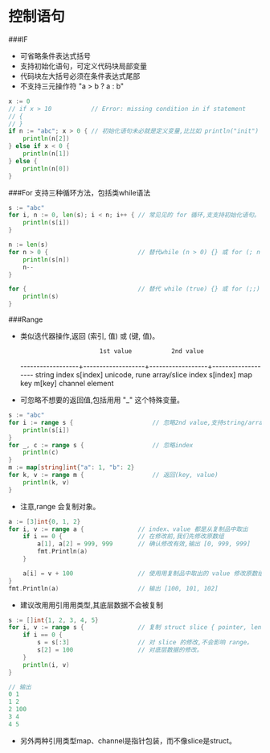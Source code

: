 
控制语句
=========

###IF
- 可省略条件表达式括号
- 支持初始化语句，可定义代码块局部变量
- 代码块左大括号必须在条件表达式尾部
- 不支持三元操作符 "a > b ? a : b"

```go
x := 0
// if x > 10           // Error: missing condition in if statement
// {
// }
if n := "abc"; x > 0 { // 初始化语句未必就是定义变量,⽐比如 println("init") 也是可以的。
    println(n[2])
} else if x < 0 {
    println(n[1])
} else {
    println(n[0])
}
```

###For
支持三种循环方法，包括类while语法

```go
s := "abc"
for i, n := 0, len(s); i < n; i++ { // 常⻅见的 for 循环,⽀支持初始化语句。
    println(s[i])
}

n := len(s)
for n > 0 {                         // 替代while (n > 0) {} 或 for (; n > 0;) {}
    println(s[n])
    n--
}

for {                               // 替代 while (true) {} 或 for (;;) {}
    println(s)
}
```

###Range

- 类似迭代器操作,返回 (索引, 值) 或 (键, 值)。


                            1st value           2nd value
    ------------------+-------------------+------------------+-------------------
    string              index               s[index]           unicode, rune
    array/slice         index               s[index]
    map                 key                 m[key]
    channel             element

- 可忽略不想要的返回值,包括⽤用 "_" 这个特殊变量。

```go
s := "abc"
for i := range s {                      // 忽略2nd value,支持string/array/slice/map
    println(s[i])
}
for _, c := range s {                   // 忽略index
    println(c)
}
m := map[string]int{"a": 1, "b": 2}
for k, v := range m {                   // 返回(key, value)
    println(k, v)
}
```

- 注意,range 会复制对象。

```go
a := [3]int{0, 1, 2}
for i, v := range a {               // index、value 都是从复制品中取出
    if i == 0 {                     // 在修改前,我们先修改原数组
        a[1], a[2] = 999, 999       // 确认修改有效,输出 [0, 999, 999]
        fmt.Println(a)
    }

    a[i] = v + 100                  // 使⽤用复制品中取出的 value 修改原数组
}
fmt.Println(a)                      // 输出 [100, 101, 102]
```

- 建议改⽤用引⽤用类型,其底层数据不会被复制

```go
s := []int{1, 2, 3, 4, 5}
for i, v := range s {               // 复制 struct slice { pointer, len, cap }。
    if i == 0 {
        s = s[:3]                   // 对 slice 的修改,不会影响 range。
        s[2] = 100                  // 对底层数据的修改。
    }
    println(i, v)
}

// 输出
0 1
1 2
2 100
3 4
4 5
```
- 另外两种引用类型map、channel是指针包装，而不像slice是struct。
